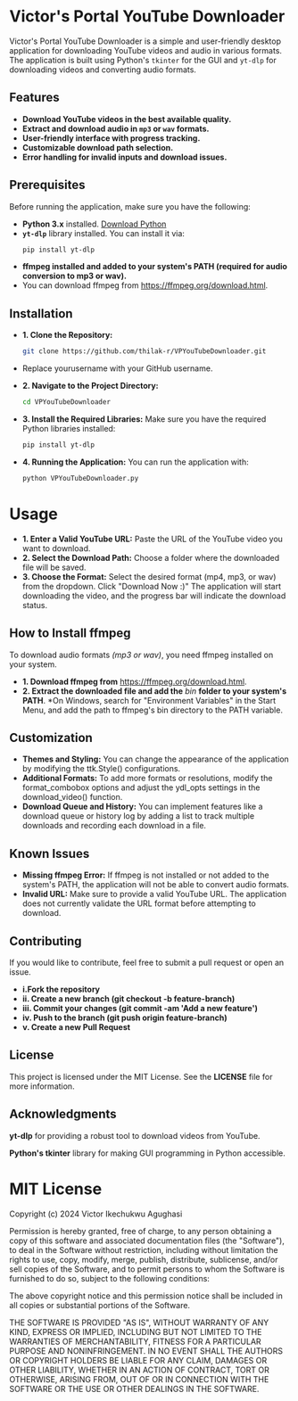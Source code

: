 
# Victor's Portal YouTube Downloader

Victor's Portal YouTube Downloader is a simple and user-friendly desktop application for downloading YouTube videos and audio in various formats. The application is built using Python's `tkinter` for the GUI and `yt-dlp` for downloading videos and converting audio formats.

## Features
- **Download YouTube videos in the best available quality.**
- **Extract and download audio in `mp3` or `wav` formats.**
- **User-friendly interface with progress tracking.**
- **Customizable download path selection.**
- **Error handling for invalid inputs and download issues.**

## Prerequisites
Before running the application, make sure you have the following:
- **Python 3.x** installed. [Download Python](https://www.python.org/downloads/)
- **`yt-dlp`** library installed. You can install it via:
  ```bash
  pip install yt-dlp

- **ffmpeg installed and added to your system's PATH (required for audio conversion to mp3 or wav).**
- You can download ffmpeg from https://ffmpeg.org/download.html.

## Installation
- **1. Clone the Repository:**
  ```bash
  git clone https://github.com/thilak-r/VPYouTubeDownloader.git

- Replace yourusername with your GitHub username.

- **2. Navigate to the Project Directory:**
  ```bash
  cd VPYouTubeDownloader

- **3. Install the Required Libraries:** Make sure you have the required Python libraries installed:
  ```bash
  pip install yt-dlp

- **4. Running the Application:**  You can run the application with:
  ```bash
  python VPYouTubeDownloader.py


# Usage

- **1. Enter a Valid YouTube URL:** Paste the URL of the YouTube video you want to download.
- **2. Select the Download Path:** Choose a folder where the downloaded file will be saved.
- **3. Choose the Format:** Select the desired format (mp4, mp3, or wav) from the dropdown.
Click "Download Now :)" The application will start downloading the video, and the progress bar will indicate the download status.

## How to Install ffmpeg
To download audio formats *(mp3 or wav)*, you need ffmpeg installed on your system.
- **1. Download ffmpeg from** https://ffmpeg.org/download.html.
- **2. Extract the downloaded file and add the** *bin* **folder to your system's PATH**.
      *On Windows, search for "Environment Variables" in the Start Menu, and add the path to ffmpeg's bin directory to the PATH variable.

## Customization
- **Themes and Styling:** You can change the appearance of the application by modifying the ttk.Style() configurations.
- **Additional Formats:** To add more formats or resolutions, modify the format_combobox options and adjust the ydl_opts settings in the download_video() function.
- **Download Queue and History:** You can implement features like a download queue or history log by adding a list to track multiple downloads and recording each download in a file.

## Known Issues
- **Missing ffmpeg Error:**  If ffmpeg is not installed or not added to the system's PATH, the application will not be able to convert audio formats.
- **Invalid URL:** Make sure to provide a valid YouTube URL. The application does not currently validate the URL format before attempting to download.

## Contributing
If you would like to contribute, feel free to submit a pull request or open an issue.

- **i.Fork the repository**
- **ii. Create a new branch (git checkout -b feature-branch)**
- **iii. Commit your changes (git commit -am 'Add a new feature')**
- **iv. Push to the branch (git push origin feature-branch)**
- **v. Create a new Pull Request**
  
## License
This project is licensed under the MIT License. See the **LICENSE** file for more information.

## Acknowledgments
**yt-dlp** for providing a robust tool to download videos from YouTube.

**Python's tkinter** library for making GUI programming in Python accessible.

# MIT License

Copyright (c) 2024 Victor Ikechukwu Agughasi

Permission is hereby granted, free of charge, to any person obtaining a copy
of this software and associated documentation files (the "Software"), to deal
in the Software without restriction, including without limitation the rights
to use, copy, modify, merge, publish, distribute, sublicense, and/or sell
copies of the Software, and to permit persons to whom the Software is
furnished to do so, subject to the following conditions:

The above copyright notice and this permission notice shall be included in all
copies or substantial portions of the Software.

THE SOFTWARE IS PROVIDED "AS IS", WITHOUT WARRANTY OF ANY KIND, EXPRESS OR
IMPLIED, INCLUDING BUT NOT LIMITED TO THE WARRANTIES OF MERCHANTABILITY,
FITNESS FOR A PARTICULAR PURPOSE AND NONINFRINGEMENT. IN NO EVENT SHALL THE
AUTHORS OR COPYRIGHT HOLDERS BE LIABLE FOR ANY CLAIM, DAMAGES OR OTHER
LIABILITY, WHETHER IN AN ACTION OF CONTRACT, TORT OR OTHERWISE, ARISING FROM,
OUT OF OR IN CONNECTION WITH THE SOFTWARE OR THE USE OR OTHER DEALINGS IN THE
SOFTWARE.
